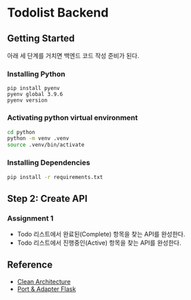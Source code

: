 # Todolist Backend

## Getting Started
아래 세 단계를 거치면 백엔드 코드 작성 준비가 된다.

### Installing Python
```
pip install pyenv
pyenv global 3.9.6
pyenv version
```

### Activating python virtual environment
```bash
cd python
python -m venv .venv
source .venv/bin/activate
```

### Installing Dependencies
```bash
pip install -r requirements.txt
```

## Step 2: Create API

### Assignment 1
- Todo 리스트에서 완료된(Complete) 항목을 찾는 API를 완성한다.
- Todo 리스트에서 진행중인(Active) 항목을 찾는 API를 완성한다.


## Reference
- [Clean Architecture](https://github.com/wikibook/clean-architecture/pulse)
- [Port & Adapter Flask](https://github.com/hitallow/crud-flask-ports-and-adapters)
